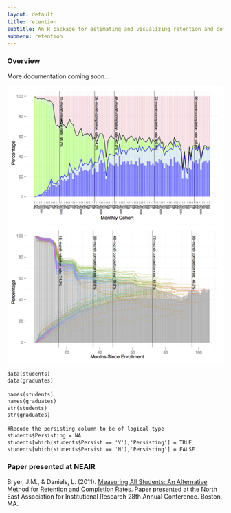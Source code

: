 ```yaml
---
layout: default	
title: retention
subtitle: An R package for estimating and visualizing retention and completion rates for postsecondary institutions.
submenu: retention
---
```


### Overview

More documentation coming soon...

<a href='CohortRetention.pdf'><img src='CohortRetention.png' width='600' alt='Cohort Retention' border='0'></a>
<a href='Retention.pdf'><img src='Retention.png' width='600' alt='Overall Retention' border='0'></a>

	data(students)
	data(graduates)

	names(students)
	names(graduates)
	str(students)
	str(graduates)

	#Recode the persisting column to be of logical type
	students$Persisting = NA
	students[which(students$Persist == 'Y'),'Persisting'] = TRUE
	students[which(students$Persist == 'N'),'Persisting'] = FALSE
	
### Paper presented at NEAIR

Bryer, J.M., & Daniels, L. (2011). [Measuring All Students: An Alternative Method for Retention and Completion Rates](http://www.neair.org/resource/resmgr/confpapers2011/tues1_paper_camBryerDaniels.pdf). Paper presented at the North East Association for Institutional Research 28th Annual Conference. Boston, MA.
